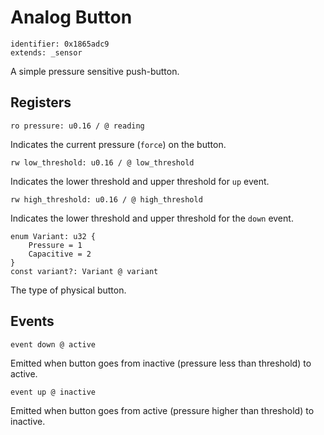 # Analog Button

    identifier: 0x1865adc9
    extends: _sensor

A simple pressure sensitive push-button.

## Registers

    ro pressure: u0.16 / @ reading

Indicates the current pressure (``force``) on the button.

    rw low_threshold: u0.16 / @ low_threshold
    
Indicates the lower threshold and upper threshold for ``up`` event.

    rw high_threshold: u0.16 / @ high_threshold
    
Indicates the lower threshold and upper threshold for the ``down`` event.

    enum Variant: u32 {
        Pressure = 1
        Capacitive = 2
    }
    const variant?: Variant @ variant

The type of physical button.

## Events

    event down @ active

Emitted when button goes from inactive (pressure less than threshold) to active.

    event up @ inactive

Emitted when button goes from active (pressure higher than threshold) to inactive.
